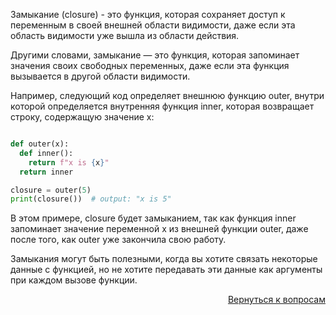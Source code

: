 Замыкание (closure) - это функция, которая сохраняет доступ к переменным в своей внешней области видимости, даже если
эта область видимости уже вышла из области действия.

Другими словами, замыкание — это функция, которая запоминает значения своих свободных переменных, даже если эта
функция вызывается в другой области видимости.

Например, следующий код определяет внешнюю функцию outer, внутри которой определяется внутренняя функция inner,
которая возвращает строку, содержащую значение x:

```python

def outer(x):
  def inner():
    return f"x is {x}"
  return inner

closure = outer(5)
print(closure())  # output: "x is 5"
```

В этом примере, closure будет замыканием, так как функция inner запоминает значение переменной x из внешней функции
outer, даже после того, как outer уже закончила свою работу.

Замыкания могут быть полезными, когда вы хотите связать некоторые данные с функцией, но не хотите передавать эти
данные как аргументы при каждом вызове функции.

<div align="right">

[Вернуться к вопросам](../Вопросы.md)

</div>

